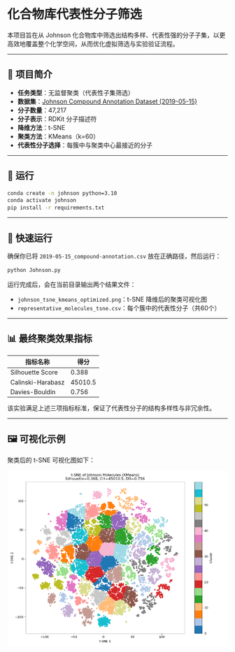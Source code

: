 # 化合物库代表性分子筛选

本项目旨在从 Johnson 化合物库中筛选出结构多样、代表性强的分子子集，以更高效地覆盖整个化学空间，从而优化虚拟筛选与实验验证流程。

---

## 🧪 项目简介

- **任务类型**：无监督聚类（代表性子集筛选）
- **数据集**：[Johnson Compound Annotation Dataset (2019-05-15)](https://www.ncbi.nlm.nih.gov/pccompound)
- **分子数量**：47,217
- **分子表示**：RDKit 分子描述符
- **降维方法**：t-SNE
- **聚类方法**：KMeans（k=60）
- **代表性分子选择**：每簇中与聚类中心最接近的分子

---

## 🔧 运行

```bash
conda create -n johnson python=3.10
conda activate johnson
pip install -r requirements.txt
````

---

## 🚀 快速运行

确保你已将 `2019-05-15_compound-annotation.csv` 放在正确路径，然后运行：

```bash
python Johnson.py
```

运行完成后，会在当前目录输出两个结果文件：

* `johnson_tsne_kmeans_optimized.png`：t-SNE 降维后的聚类可视化图
* `representative_molecules_tsne.csv`：每个簇中的代表性分子（共60个）

---

## 📊 最终聚类效果指标

| 指标名称              | 得分      |
| ----------------- | ------- |
| Silhouette Score  | 0.388   |
| Calinski-Harabasz | 45010.5 |
| Davies-Bouldin    | 0.756   |

该实验满足上述三项指标标准，保证了代表性分子的结构多样性与非冗余性。

---

## 🖼️ 可视化示例

聚类后的 t-SNE 可视化图如下：

<p align="center">
  <img src="johnson_tsne_kmeans_optimized.png" width="600">
</p>

